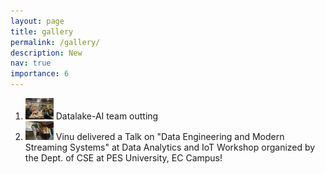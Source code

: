 ```yaml
---
layout: page
title: gallery
permalink: /gallery/
description: New
nav: true
importance: 6
---
```

<ol>
<li><img src="../assets/img/dlteam.jpg" alt="At Village, Ecity" width="45" /> Datalake-AI team outting</li>
<li><img src="../assets/img/pes.jpeg" alt="At PES" width="45" /> Vinu delivered a Talk on "Data Engineering and Modern Streaming Systems" at Data Analytics and IoT Workshop organized by the Dept. of CSE at PES University, EC Campus!</li>
</ol>

